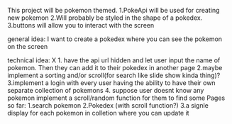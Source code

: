 This project will be pokemon themed.
1.PokeApi will be used for creating new pokemon
2.Will probably be styled in the shape of a pokedex.
3.buttons will allow you to interact with the screen

general idea: I want to create a pokedex where you can see the pokemon on the screen

technical idea:
X 1. have the api url hidden and let user input the name of pokemon. Then they can add it to their pokedex in another
page
2.maybe implement a sorting and/or scroll(for search like slide show kinda thing)?
3.implement a login with every user having the ability to have their own separate collection of pokemons
4. suppose user doesnt know any pokemon implement a scroll/random function for them to find some 
Pages so far:
1.search pokemon
2.Pokedex (with scroll function?)
3.a signle display for each pokemon in colletion where you can update it